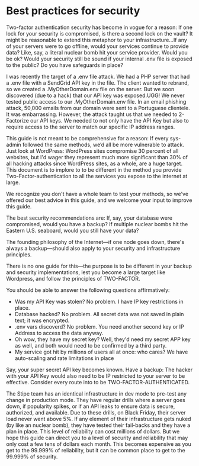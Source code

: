 # Best practices for security

Two-factor authentication security has become in vogue for a reason: If one lock for your security is compromised, is there a second lock on the vault?  It might be reasonable to extend this metaphor to your infrastructure…If any of your servers were to go offline, would your services continue to provide data? Like, say, a literal nuclear bomb hit your service provider.  Would you be ok?  Would your security still be sound if your internal .env file is exposed to the public?  Do you have safeguards in place?

I was recently the target of a .env file attack.  We had a PHP server that had a .env file with a SendGrid API key in the file. The client wanted to rebrand, so we created a .MyOtherDomain.env file on the server.  But we soon discovered (due to a hack) that our API key was exposed.UGG!  We never tested public access to our .MyOtherDomain.env file. In an email phishing attack, 50,000 emails from our domain were sent to a Portuguese clientele. It was embarrassing.  However, the attack taught us that we needed to 2-Factorize our API keys. We needed to not only have the API Key but also to require access to the server to match our specific IP address ranges.

This guide is not meant to be comprehensive for a reason: If every sys-admin followed the same methods, we’d all be more vulnerable to attack.  Just look at WordPress: WordPress sites compromise 30 percent of all websites, but I'd wager they represent much more significant than 30% of all hacking attacks since WordPress sites, as a whole, are a huge target.  This document is to implore to to be different in the method you provide Two-Factor-authentication to all the services you expose to the internet at large.  

We recognize you don't have a whole team to test your methods, so we've offered our best advice in this guide, and we welcome your input to improve this guide.

The best security recommendations are: If, say, your database were compromised, would you have a backup? If multiple nuclear bombs hit the Eastern U.S. seaboard, would you still have your data?  

The founding philosophy of the Internet—if one node goes down, there's always a backup—should also apply to your security and infrastructure principles.

There is no one guide for this—the purpose is to be different in your backup and security implementations, lest you become a large target like Wordpress, and follow the principles of TWO-FACTOR.

You should be able to answer the following questions affirmatively:

- Was my API Key was stolen? No problem. I have IP key restrictions in place. 
- Database hacked? No problem. All secret data was not saved in plain text; it was encrypted.
- .env vars discoverd? No problem.  You need another second key or IP Address to access the data anyway.
- Oh wow, they have my secret key?  Well, they'd need my secret APP key as well, and both would need to be confirmed by a third party.
- My service got hit by millions of users all at once: who cares? We have auto-scaling and rate limitations in place

Say, your super secret API key becomes known.  Have a backup: The hacker with your API Key would also need to be IP restricted to your server to be effective.  Consider every route into to be TWO-FACTOR-AUTHENTICATED.

The Stipe team has an identical infrastructure in dev mode to pre-test any change in production mode.  They have regular drills where a server goes down, if popularity spikes, or if an API leaks to ensure data is secure, authorized, and available.  Due to these drills, on Black Friday, their server load never went above 5%.   If any element of their infrastructure gets nuked (by like an nuclear bomb), they have tested their fail-backs and they have a plan in place.  This level of reliability can cost millions of dollars.  But we hope this guide can direct you to a level of security and reliability that may only cost a few tens of dollars each month.   This becomes expensive as you get to the 99.999% of reliability, but it can be common place to get to the 99.999% of security.  
